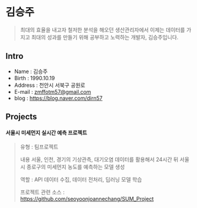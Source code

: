 # 김승주
> 최대의 효율을 내고자 철저한 분석을 해오던 생산관리자에서 
이제는 데이터를 가지고 최대의 성과를 만들기 위해 공부하고 노력하는 개발자, 김승주입니다.

## Intro
* Name : 김승주
* Birth : 1990.10.19
* Address : 천안시 서북구 공원로
* E-mail : zmffotm57@gmail.com
* blog : https://blog.naver.com/dirn57

## Projects
#### 서울시 미세먼지 실시간 예측 프로젝트
> 유형 : 팀프로젝트
> 
> 내용
> 서울, 인천, 경기의 기상관측, 대기오염 데이터를 활용해서 24시간 뒤 서울시 종로구의 미세먼지 농도를 예측하는 모델 생성
> 
> 역할 : API 데이터 수집, 데이터 전처리, 딥러닝 모델 학습
>
> 프로젝트 관련 소스 : https://github.com/seoyoonjoannechang/SUM_Project


